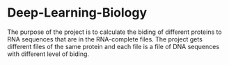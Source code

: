# Deep-Learning-Biology
The purpose of the project is to calculate the biding of different proteins to RNA sequences that are in the RNA-complete files. The project gets different files of the same protein and each file is a file of DNA sequences with different level of biding. 

